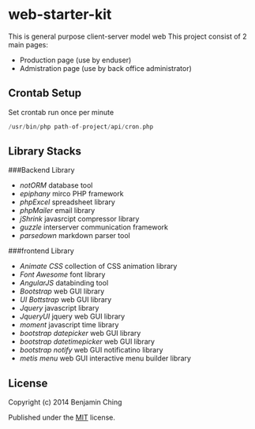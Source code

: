 web-starter-kit
===============

This is general purpose client-server model web
This project consist of 2 main pages:
- Production page (use by enduser)
- Admistration page (use by back office administrator)

Crontab Setup
-------------

Set crontab run once per minute

```scala
/usr/bin/php path-of-project/api/cron.php
```

Library Stacks
--------------

###Backend Library
- *notORM* database tool
- *epiphany* mirco PHP framework
- *phpExcel* spreadsheet library
- *phpMailer* email library
- *jShrink* javasrcipt compressor library
- *guzzle* interserver communication framework
- *parsedown* markdown parser tool

###frontend Library
- *Animate CSS* collection of CSS animation library
- *Font Awesome* font library
- *AngularJS* databinding tool
- *Bootstrap* web GUI library
- *UI Bottstrap* web GUI library
- *Jquery* javascript library
- *JqueryUI* jquery web GUI library
- *moment* javascript time library
- *bootstrap datepicker* web GUI library
- *bootstrap datetimepicker* web GUI library
- *bootstrap notify* web GUI notificatino library
- *metis menu* web GUI interactive menu builder library

License
-------

Copyright (c) 2014 Benjamin Ching

Published under the [MIT](http://opensource.org/licenses/MIT) license.